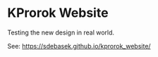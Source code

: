 # KProrok Website

Testing the new design in real world.

See: https://sdebasek.github.io/kprorok_website/
